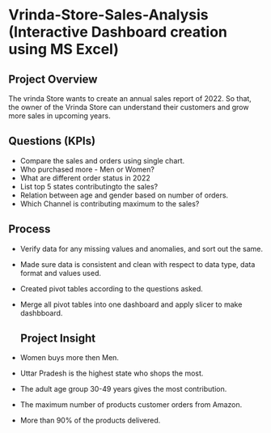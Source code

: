 # Vrinda-Store-Sales-Analysis (Interactive Dashboard creation using MS Excel) 


## Project Overview

The vrinda Store wants to create an annual sales report of 2022. So that, the owner of the Vrinda Store
can understand their customers and grow more sales in upcoming years.



## Questions (KPIs)

- Compare the sales and orders using single chart.
- Who purchased more - Men or Women?
- What are different order status in 2022
- List top 5 states contributingto the sales?
- Relation between age and gender based on number of orders.
- Which Channel is contributing maximum to the sales?


## Process

- Verify data for any missing values and anomalies, and sort out the same.
- Made sure data is consistent and clean with respect to data type, data format and values used.
- Created pivot tables according to the questions asked.
- Merge all pivot tables into one dashboard and apply slicer to make dashbboard.




  ## Project Insight
- Women buys more then Men.
- Uttar Pradesh is the highest state who shops the most.
- The adult age group 30-49 years gives the most contribution.
- The maximum number of products customer orders from Amazon.
- More than 90% of the products delivered.


